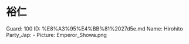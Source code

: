 # 裕仁

Guard: 100
ID: %E8%A3%95%E4%BB%81%2027d5e.md
Name: Hirohito
Party_Jap: -
Picture: Emperor_Showa.png